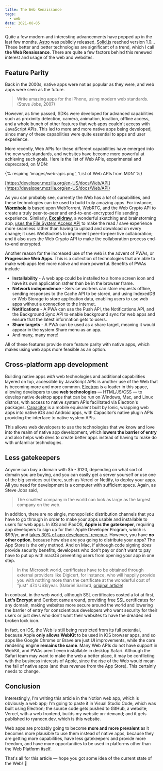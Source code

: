 ```yaml
---
title: The Web Renaissance
tags:
  - web
date: 2021-08-05
---
```


Quite a few modern and interesting advancements have popped up in the last few months. [Astro](https://astro.build/) was publicly released, [Solid.js](https://www.solidjs.com/) reached version 1.0... These better and better technologies are significant of a trend, which I call **the Web Renaissance**. There are quite a few factors behind this renewed interest and usage of the web and websites.

## Feature Parity

Back in the 2000s, native apps were not as popular as they were, and web apps were seen as the future.

> Write amazing apps for the iPhone, using modern web standards. (Steve Jobs, 2007)

However, as time passed, SDKs were developed for advanced capabilities such as proximity detection, camera, animation, location, offline access, and a whole bunch of other features that web apps couldn't access with JavaScript APIs. This led to more and more native apps being developed, since many of these capabilities were quite essential to apps and user experience.

More recently, Web APIs for these different capabilities have emerged into the new web standards, and websites have become more powerful at achieving such goals. Here is the list of Web APIs, experimental and deprecated, on MDN:

{% respimg 'images/web-apis.png', 'List of Web APIs from MDN' %}

[https://developer.mozilla.org/en-US/docs/Web/API](https://developer.mozilla.org/en-US/docs/Web/API)

As you can probably see, currently the Web has a _lot_ of capabilities, and these technologies can be used to build truly amazing apps. For instance, [**Wormhole**](https://wormhole.app) is based upon WebTorrent, WebRTC, and the Web Crypto API to create a truly peer-to-peer and end-to-end-encrypted file sending experience. Similarly, [**Excalidraw**](https://excalidraw.com), a wonderful sketching and brainstorming app, [uses the File System Access API](https://blog.excalidraw.com/browser-fs-access/) to make the read / save experience more seamless rather than having to upload and download on every change; it uses WebSockets to implement peer-to-peer live collaboration; and it also uses the Web Crypto API to make the collaboration process end-to-end encrypted.

Another reason for the increased use of the web is the advent of PWAs, or **Progressive Web Apps**. This is a collection of technologies that are able to make web apps feel more native and more powerful. Benefits of PWAs include

- **Installability** - A web app could be installed to a home screen icon and have its own application rather than be in the browser frame.
- **Network independence** - Service workers can store requests offline, sending responses to the Cache API to be stored, and using IndexedDB or Web Storage to store application data, enabling users to use web apps without a connection to the Internet.
- **Notifications** - A PWA can use the Push API, the Notifications API, and the Background Sync API to enable background sync for web apps and ensure that the latest information gets to users.
- **Share targets** - A PWA can be used as a share target, meaning it would appear in the system Share menu as an app.
- And many, many more!

All of these features provide more feature parity with native apps, which makes using web apps more feasible as an option.

## Cross-platform app development

Building native apps _with_ web technologies and additional capabilities layered on top, accessible by JavaScript APIs is another use of the Web that is becoming more and more common. [Electron](https://www.electronjs.org/) is a leader in this space, allowing developers to use **web technologies** — HTML/JS/CSS — to develop native desktop apps that can be run on Windows, Mac, and Linux distros, with access to native system APIs facilitated via Electron's packages. [Capacitor](https://capacitorjs.com/) is a mobile equivalent built by Ionic, wrapping web apps into native iOS and Android apps, with Capacitor’s native plugin APIs providing the interface to native system APIs.

This allows web developers to use the technologies that we know and love into the realm of native app development, which **lowers the barrier of entry** and also helps web devs to create better apps instead of having to make do with unfamiliar technologies.

## Less gatekeepers

Anyone can buy a domain with $5 - $120, depending on what sort of domain you are buying, and you can easily get a server yourself or use one of the big services out there, such as Vercel or Netlify, to deploy your apps. All you need for development is a computer with sufficient specs. Again, as Steve Jobs said,

> The smallest company in the world can look as large as the largest company on the web.

In addition, there are no single, monopolistic distribution channels that you have to go through in order to make your apps usable and installable to users for web apps. In iOS and iPadOS, **Apple is the gatekeeper**, requiring app developers to sign up for their Apple Developer Program, which is $99/yr, and [takes 30% of app developers' revenue](https://ia.net/topics/monopolies-apple-and-epic). However, you have **no other option**, because how else are you going to distribute your apps? The App Store is the only method. And on Mac, if although code signing _does_ provide security benefits, developers who don't pay or don't want to pay have to put up with macOS preventing users from opening your app in one step.

> In the Microsoft world, certificates have to be obtained through external providers like Digicert, for instance, who will happily provide you with nothing more than the certificate at the wonderful cost of "just" 474 US$/year. (Gabriel Saillard, [original article](https://gaby.dev/posts/code-signing))

In contrast, in the web world, although SSL certificates costed a lot at first, **Let's Encrypt** and Certbot came around, providing free SSL certificates for any domain, making websites more secure around the world and lowering the barrier of entry for conscientious developers who want security for their users or just devs who don't want their websites to have the dreaded red broken lock icon.

In fact, on iOS, the Web is still being restricted from its full potential, because Apple **only allows WebKit** to be used in iOS browser apps, and so apps like Google Chrome or Brave are just UI improvements, while the core rendering engine **remains the same**. Many Web APIs do not have support in WebKit, and PWAs aren't even installable in desktop Safari. Although the Safari team may want to make the web a better place, it may be conflicting with the business interests of Apple, since the rise of the Web would mean the fall of native apps (and thus revenue from the App Store). This certainly needs to change.

## Conclusion

Interestingly, I'm writing this article in the Notion web app, which is obviously a web app; I'm going to paste it in Visual Studio Code, which was built using Electron; the source code gets pushed to GitHub, a website; Vercel, with a web frontend, builds my website on-demand; and it gets published to ryanccn.dev, which is this website.

Web apps are probably going to become **more and more prevalent** as it becomes more plausible to use them instead of native apps, because they are getting more capabilities, have less gatekeepers and provide more freedom, and have more opportunities to be used in platforms other than the Web Platform itself.

That's all for this article — hope you got some idea of the current state of the Web! 👋
